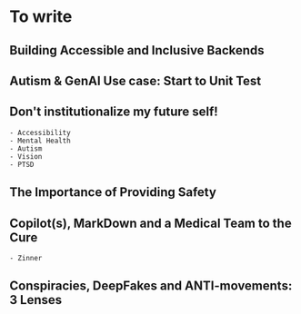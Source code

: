 # To write

## Building Accessible and Inclusive Backends

## Autism & GenAI Use case: Start to Unit Test

## Don't institutionalize my future self!

    - Accessibility
    - Mental Health
    - Autism
    - Vision 
    - PTSD

## The Importance of Providing Safety

## Copilot(s), MarkDown and a Medical Team to the Cure

    - Zinner

## Conspiracies, DeepFakes and ANTI-movements: 3 Lenses
